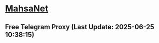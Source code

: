 
# [MahsaNet](https://t.me/mahsa_net)
## Free Telegram Proxy (Last Update: 2025-06-25 10:38:15)

    